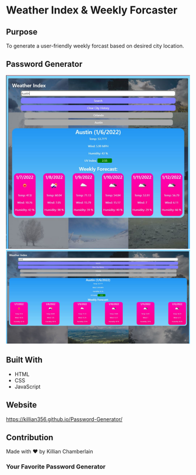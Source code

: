 # Weather Index & Weekly Forcaster

## Purpose
To generate a user-friendly weekly forcast based on desired city location.

## Password Generator
![Screenshot](assets/images/WI-1.JPG "Weather-Index")
![Screenshot](assets/images/WI-2.JPG "Weather-Index")

## Built With
* HTML
* CSS
* JavaScript

## Website
https://killian356.github.io/Password-Generator/

## Contribution
Made with ❤️ by Killian Chamberlain

### Your Favorite Password Generator
